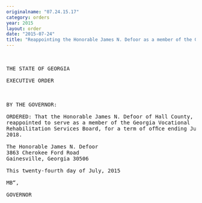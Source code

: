 ```yaml
---
originalname: "07.24.15.17"
category: orders
year: 2015
layout: order
date: "2015-07-24"
title: "Reappointing the Honorable James N. Defoor as a member of the Georgia Vocational Rehabilitation Services Board"
---
```

<pre>
 

THE STATE OF GEORGIA

EXECUTIVE ORDER

 

BY THE GOVERNOR:

ORDERED: That the Honorable James N. Defoor of Hall County, Georgia, is
reappointed to serve as a member of the Georgia Vocational
Rehabilitation Services Board, for a term of ofﬁce ending July 1,
2018.

The Honorable James N. Defoor
3863 Cherokee Ford Road
Gainesville, Georgia 30506

This twenty-fourth day of July, 2015

MB“,

GOVERNOR

</pre>
